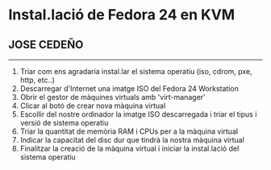 # Instal.lació de Fedora 24 en **KVM**  
## JOSE CEDEÑO  
___  
1. Triar com ens agradaria instal.lar el sistema operatiu (iso, cdrom, pxe, http, etc..)  
2. Descarregar d'Internet una imatge ISO del Fedora 24 Workstation  
3. Obrir el gestor de màquines virtuals amb 'virt-manager'  
4. Clicar al botó de crear nova màquina virtual  
5. Escollir del nostre ordinador la imatge ISO descarregada i triar el tipus i versió de sistema operatiu  
6. Triar la quantitat de memòria RAM i CPUs per a la màquina virtual
7. Indicar la capacitat del disc dur que tindrà la nostra màquina virtual  
8. Finalitzar la creació de la màquina virtual i iniciar la instal.lació del sistema operatiu
